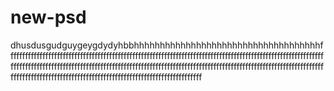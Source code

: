 # new-psd
dhusdusgudguygeygdydyhbbhhhhhhhhhhhhhhhhhhhhhhhhhhhhhhhhhhhhfffffffffffffffffffffffffffffffffffffffffffffffffffffffffffffffffffffffffffffffffffffffffffffffffffffffffffffffffffffffffffffffffffffffffffffffffffffffffffffffffffffffffffffffffffffffffffffffffffffffffffffffffffffffffffffffffffffffffffffffffffffffffffffffffffffffffffffffffffffffffff
